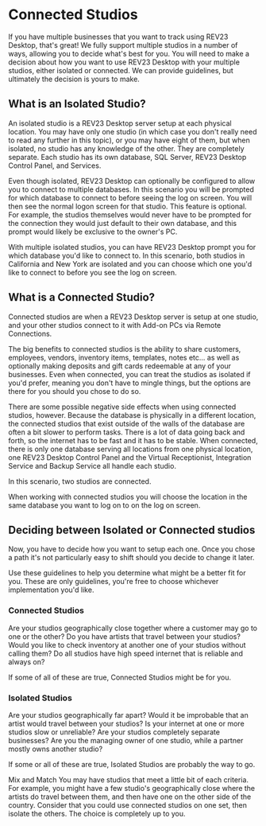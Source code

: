 # Connected Studios

If you have multiple businesses that you want to track using REV23 Desktop, that's great! We fully support multiple studios in a number of ways, allowing you to decide what's best for you. You will need to make a decision about how you want to use REV23 Desktop with your multiple studios, either isolated or connected. We can provide guidelines, but ultimately the decision is yours to make.

## What is an Isolated Studio?

An isolated studio is a REV23 Desktop server setup at each physical location. You may have only one studio (in which case you don't really need to read any further in this topic), or you may have eight of them, but when isolated, no studio has any knowledge of the other. They are completely separate. Each studio has its own database, SQL Server, REV23 Desktop Control Panel, and Services.

Even though isolated, REV23 Desktop can optionally be configured to allow you to connect to multiple databases. In this scenario you will be prompted for which database to connect to before seeing the log on screen. You will then see the normal logon screen for that studio.  This feature is optional. For example, the studios themselves would never have to be prompted for the connection they would just default to their own database, and this prompt would likely be exclusive to the owner's PC.

With multiple isolated studios, you can have REV23 Desktop prompt you for which database you'd like to connect to.
In this scenario, both studios in California and New York are isolated and you can choose which one you'd like to connect to before you see the log on screen.


## What is a Connected Studio?

Connected studios are when a REV23 Desktop server is setup at one studio, and your other studios connect to it with Add-on PCs via Remote Connections.

The big benefits to connected studios is the ability to share customers, employees, vendors, inventory items, templates, notes etc... as well as optionally making deposits and gift cards redeemable at any of your businesses. Even when connected, you can treat the studios as isolated if you'd prefer, meaning you don't have to mingle things, but the options are there for you should you chose to do so.

There are some possible negative side effects when using connected studios, however. Because the database is physically in a different location, the connected studios that exist outside of the walls of the database are often a bit slower to perform tasks. There is a lot of data going back and forth, so the internet has to be fast and it has to be stable. When connected, there is only one database serving all locations from one physical location, one REV23 Desktop Control Panel and the Virtual Receptionist, Integration Service and Backup Service all handle each studio.

In this scenario, two studios are connected.

When working with connected studios you will choose the location in the same database you want to log on to on the log on screen.

## Deciding between Isolated or Connected studios

Now, you have to decide how you want to setup each one. Once you chose a path it's not particularly easy to shift should you decide to change it later.

Use these guidelines to help you determine what might be a better fit for you. These are only guidelines, you're free to choose whichever implementation you'd like.

### Connected Studios

Are your studios geographically close together where a customer may go to one or the other?
Do you have artists that travel between your studios?
Would you like to check inventory at another one of your studios without calling them?
Do all studios have high speed internet that is reliable and always on?

If some of all of these are true, Connected Studios might be for you. 

### Isolated Studios

Are your studios geographically far apart?
Would it be improbable that an artist would travel between your studios?
Is your internet at one or more studios slow or unreliable?
Are your studios completely separate businesses?
Are you the managing owner of one studio, while a partner mostly owns another studio?

If some or all of these are true, Isolated Studios are probably the way to go.

Mix and Match
You may have studios that meet a little bit of each criteria. For example, you might have a few studio's geographically close where the artists do travel between them, and then have one on the other side of the country. Consider that you could use connected studios on one set, then isolate the others. The choice is completely up to you.